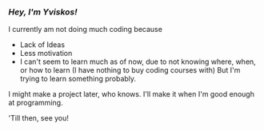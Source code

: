 ### *Hey, I'm Yviskos!*

I currently am not doing much coding because
 * Lack of Ideas
 * Less motivation
 * I can't seem to learn much as of now, due to not knowing where, when, or how to learn (I have nothing to buy coding courses with)
But I'm trying to learn something probably.

I might make a project later, who knows. I'll make it when I'm good enough at programming.

'Till then, see you!
